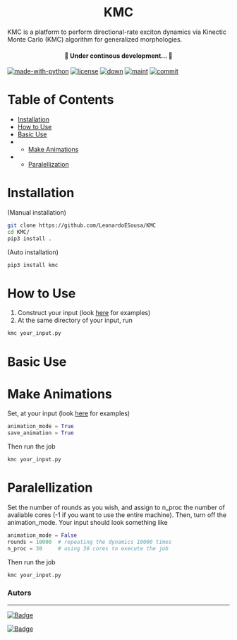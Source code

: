 <h1 align="center">KMC</h1
  
<p align="center">KMC is a platform to perform directional-rate exciton dynamics via Kinectic Monte Carlo (KMC) algorithm for generalized morphologies. </p>

<h4 align="center"> 
	🚧  Under continous development...  🚧
</h4>

[![made-with-python](https://img.shields.io/badge/Made%20with-Python-1f425f.svg)](https://www.python.org/)
[![license](https://img.shields.io/github/license/LeonardoESousa/KMC?style=plastic)]()
[![down](https://img.shields.io/github/downloads/LeonardoESousa/KMC/total?style=plastic)]()
[![maint](https://img.shields.io/maintenance/yes/2021)]()
[![commit](https://img.shields.io/github/last-commit/LeonardoESousa/KMC?style=plastic)]()

Table of Contents
=================
<!--ts-->
   * [Installation](#Installation)
   * [How to Use](#how-to-use)
   * [Basic Use](#basic-use)
   *    * [Make Animations](#ani)
   *    * [Paralellization](#paralell)

<!--te-->

Installation
============

(Manual installation)
```bash
git clone https://github.com/LeonardoESousa/KMC
cd KMC/
pip3 install .
```
(Auto installation)
```bash
pip3 install kmc
```

How to Use
============

1) Construct your input (look [here](https://github.com/LeonardoESousa/KMC/tree/main/input_examples) for examples)
2) At the same directory of your input, run
```bash
kmc your_input.py
```

Basic Use
============

Make Animations
============
Set, at your input (look [here](https://github.com/LeonardoESousa/KMC/tree/main/input_examples) for examples)

```python
animation_mode = True
save_animation = True
```
Then run the job
```python
kmc your_input.py
```

Paralellization
============
Set the number of rounds as you wish, and assign to n_proc the number of avaliable cores (-1 if you want to use the entire machine). Then, turn off the animation_mode. Your input should look something like
```python
animation_mode = False
rounds = 10000  # repeating the dynamics 10000 times 
n_proc = 30     # using 30 cores to execute the job
```
Then run the job
```python
kmc your_input.py
```

### Autors
---

[![Badge](https://img.shields.io/badge/Email_Leo!-%237159c1?style=for-the-badge&logo=gmail&logoColor=red)](mailto:leonardo.sousa137@gmail.com)

[![Badge](https://img.shields.io/badge/Email_Tiago!-%237159c1?style=for-the-badge&logo=gmail&logoColor=red)](mailto:tiagofis96@gmail.com)
